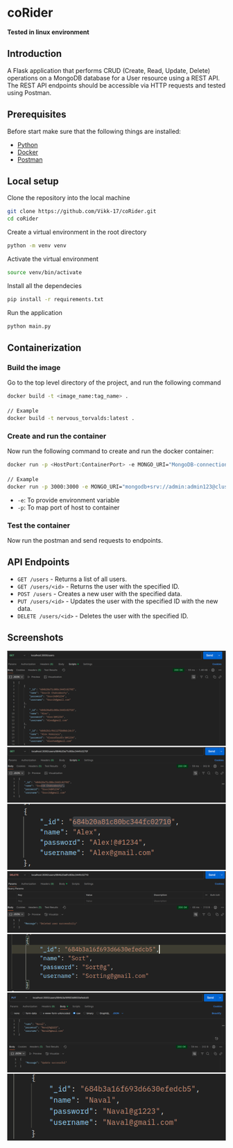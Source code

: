 
# coRider

**Tested in linux environment**

## Introduction
A Flask application that performs CRUD (Create, Read, Update, Delete) operations on a MongoDB database for a User resource using a REST API. The REST API endpoints should be accessible via HTTP requests and tested using Postman.

## Prerequisites
Before start make sure that the following things are installed:
- [Python](https://www.python.org/)
- [Docker](https://www.docker.com/)
- [Postman](https://www.postman.com/)


## Local setup

Clone the repository into the local machine
```bash
git clone https://github.com/Vikk-17/coRider.git
cd coRider
```

Create a virtual environment in the root directory
```bash
python -m venv venv
```

Activate the virtual environment
```bash
source venv/bin/activate
```

Install all the dependecies
```bash
pip install -r requirements.txt
```

Run the application
```bash
python main.py
```

## Containerization

### Build the image
Go to the top level directory of the project, and run the following command
```bash
docker build -t <image_name:tag_name> .

// Example
docker build -t nervous_torvalds:latest .
```

### Create and run the container

Now run the following command to create and run the docker container:
```bash
docker run -p <HostPort:ContainerPort> -e MONGO_URI="MongoDB-connection-string" <image_name>

// Example
docker run -p 3000:3000 -e MONGO_URI="mongodb+srv://admin:admin123@cluster0.r0k4t.mongodb.net/" nervous_torvalds
```
- `-e`: To provide environment variable
- `-p`: To map port of host to container

### Test the container
Now run the postman and send requests to endpoints.


## API Endpoints
- `GET /users` - Returns a list of all users.
- `GET /users/<id>` - Returns the user with the specified ID.
- `POST /users` - Creates a new user with the specified data.
- `PUT /users/<id>` - Updates the user with the specified ID with the new data.
- `DELETE /users/<id>` - Deletes the user with the specified ID.



## Screenshots
![Get Users](./assests/get_users.png)
![Get Specific User](./assests/get_spcecifi_user.png)
![Delete User Details](./assests/delete_user_details.png)
![Delete User Status](./assests/delete_user_status.png)
![Update User Data](./assests/update_user_data.png)
![Update User Status](./assests/update_status.png)
![Change of Data](./assests/update_data_change.png)
